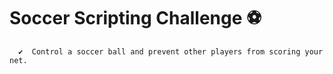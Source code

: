 # Soccer Scripting Challenge ⚽

```
  ✔️  Control a soccer ball and prevent other players from scoring your net.
```
